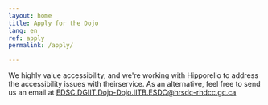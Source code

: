 ```yaml
---
layout: home
title: Apply for the Dojo
lang: en
ref: apply
permalink: /apply/

---
```


We highly value accessibility, and we're working with Hipporello to address the accessibility issues with theirservice. As an alternative, feel free to send us an email at <a href="mailto:EDSC.DGIIT.DOJO-DOJO.IITB.ESDC@hrsdc-rhdcc.gc.ca">EDSC.DGIIT.Dojo-Dojo.IITB.ESDC@hrsdc-rhdcc.gc.ca</a>

<script src="https://portal.hipporello.net/default/embed.js?formId=b56f8120e15549159aafa858b19fceee"></script>

